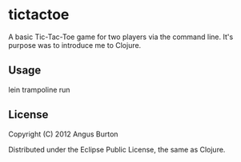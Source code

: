 # tictactoe

A basic Tic-Tac-Toe game for two players via the command line. It's purpose was to introduce me to Clojure.

## Usage

lein trampoline run

## License

Copyright (C) 2012 Angus Burton

Distributed under the Eclipse Public License, the same as Clojure.
